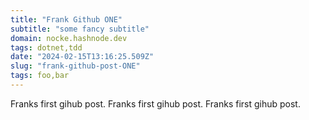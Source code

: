 ```yaml
---
title: "Frank Github ONE"
subtitle: "some fancy subtitle"
domain: nocke.hashnode.dev
tags: dotnet,tdd
date: "2024-02-15T13:16:25.509Z"
slug: "frank-github-post-ONE"
tags: foo,bar
---
```


Franks first gihub post.
Franks first gihub post.
Franks first gihub post.


